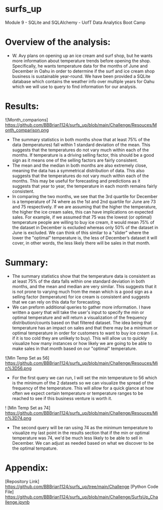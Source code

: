 # surfs_up
Module 9 - SQLite and SQLAlchemy - UofT Data Analytics Boot Camp

# Overview of the analysis: 
* W. Avy plans on opening up an ice cream and surf shop, but he wants more information about temperature trends before opening the shop. Specifically, he wants temperature data for the months of June and December in Oahu in order to determine if the surf and ice cream shop business is sustainable year-round. We have been provided a SQLite database which contains the weather info over multiple years for Oahu which we will use to query to find information for our analysis.

# Results: 
![Month_comparions] https://github.com/BBBrian1124/surfs_up/blob/main/Challenge/Resouces/Month_comparison.png
* The summary statistics in both months show that at least 75% of the data (temperatures) fall within 1 standard deviation of the mean. This suggests that the temperatures do not vary much within each of the months. If temperature is a driving selling factor, this should be a good sign as it means one of the selling factors are fairly consistent.
* The mean and the median in both months are also extremely close, meaning the data has a symmetrical distribution of data. This also suggests that the temperatures do not vary much within each of the months. This may be useful for forecasting and predictions as it suggests that year to year, the temperature in each month remains fairly consistent. 
* In comparing the two months, we see that the 3rd quartile for December is a temperature of 74 where as the 1st and 2nd quartile for June are 73 and 75 respectively. If we are assuming that the higher the temperature, the higher the ice cream sales, this can have implications on expected sales. For example, if we assumed that 75 was the lowest (or optimal) temperature people are willing to buy ice cream, it would mean 75% of the dataset in December is excluded whereas only 50% of the dataset in June is excluded. We can think of this similar to a "slider" where the lower the "optimal" temperature is, the less of December’s dataset it will cover, in other words, the less likely there will be sales in that month.

# Summary:
* The summary statistics show that the temperature data is consistent as at least 75% of the data falls within one standard deviation in both months, and the mean and median are very similar. This suggests that it is not prone to varying much from the mean which is a good sign as a selling factor (temperature) for ice cream is consistent and suggests that we can rely on this data for forecasting.
* We can preform additional queries to gather more information. I have written a query that will take the user's input to specify the min or optimal temperature and will return a visualization of the frequency distribution/counts based on that filtered dataset. The idea being that temperature has an impact on sales and that there may be a minimum or optimal temperature in order for customers to want to buy ice cream (i.e. if it is too cold they are unlikely to buy). This will allow us to quickly visualize how many instances or how likely we are going to be able to make sales in that month based on our "optimal" temperature.

![Min Temp Set as 56] https://github.com/BBBrian1124/surfs_up/blob/main/Challenge/Resouces/Min%3D56.png
* For the first query we can run, I will set the min temperature to 56 which is the minimum of the 2 datasets so we can visualize the spread of the frequency of the temperature. This will allow for a quick glance at how often we expect certain temperature or temperature ranges to be reached to see if this business venture is worth it.

! [Min Temp Set as 74] https://github.com/BBBrian1124/surfs_up/blob/main/Challenge/Resouces/Min%3D74.png
* The second query will be ran using 74 as the minimum temperature to visualize my last point in the results section that if the min or optimal temperature was 74, we'd be much less likely to be able to sell in December. We can adjust as needed based on what we discover to be the optimal tempature.

# Appendix:
[Repository Link] https://github.com/BBBrian1124/surfs_up/tree/main/Challenge
[Python Code File] https://github.com/BBBrian1124/surfs_up/blob/main/Challenge/SurfsUp_Challenge.ipynb
